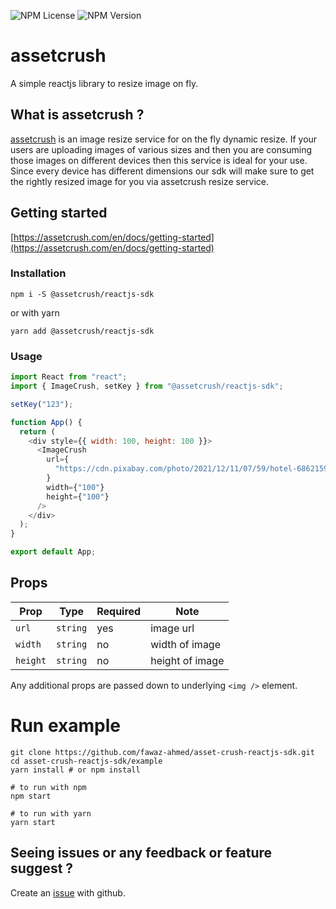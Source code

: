 ![NPM License](https://img.shields.io/npm/l/@assetcrush/reactjs-sdk) ![NPM Version](https://img.shields.io/npm/v/@assetcrush/reactjs-sdk)


# assetcrush

A simple reactjs library to resize image on fly.

## What is assetcrush ?

[assetcrush](https://assetcrush.com/) is an image resize service for on the fly dynamic resize. If
your users are uploading images of various sizes and then you are
consuming those images on different devices then this service is ideal
for your use. Since every device has different dimensions our sdk will
make sure to get the rightly resized image for you via assetcrush resize
service.

## Getting started

[https://assetcrush.com/en/docs/getting-started](https://assetcrush.com/en/docs/getting-started)

### Installation

```
npm i -S @assetcrush/reactjs-sdk
```

or with yarn

```
yarn add @assetcrush/reactjs-sdk
```

### Usage

```javascript
import React from "react";
import { ImageCrush, setKey } from "@assetcrush/reactjs-sdk";

setKey("123");

function App() {
  return (
    <div style={{ width: 100, height: 100 }}>
      <ImageCrush
        url={
          "https://cdn.pixabay.com/photo/2021/12/11/07/59/hotel-6862159__340.jpg"
        }
        width={"100"}
        height={"100"}
      />
    </div>
  );
}

export default App;
```

## Props

| Prop     | Type     | Required | Note            |
| -------- | -------- | -------- | --------------- |
| `url`    | `string` | yes      | image url       |
| `width`  | `string` | no       | width of image  |
| `height` | `string` | no       | height of image |

Any additional props are passed down to underlying `<img />` element.

# Run example

```
git clone https://github.com/fawaz-ahmed/asset-crush-reactjs-sdk.git
cd asset-crush-reactjs-sdk/example
yarn install # or npm install

# to run with npm
npm start

# to run with yarn
yarn start
```

## Seeing issues or any feedback or feature suggest ?

Create an [issue](https://github.com/assetcrush/reactjs-sdk.git/issues) with github.
